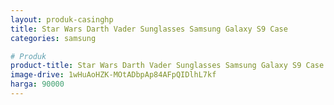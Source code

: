 ```yaml
---
layout: produk-casinghp
title: Star Wars Darth Vader Sunglasses Samsung Galaxy S9 Case
categories: samsung

# Produk
product-title: Star Wars Darth Vader Sunglasses Samsung Galaxy S9 Case
image-drive: 1wHuAoHZK-MOtADbpAp84AFpQIDlhL7kf
harga: 90000
---
```

